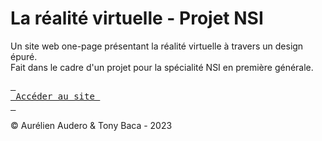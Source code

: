 # La réalité virtuelle - Projet NSI
Un site web one-page présentant la réalité virtuelle à travers un design épuré.<br>
Fait dans le cadre d'un projet pour la spécialité NSI en première générale.

<a href="https://aurelienaudero.github.io/La-realite-virtuelle-Projet-NSI/"> <kbd> <br> Accéder au site <br> </kbd> </a>

&copy; Aurélien Audero & Tony Baca - 2023

